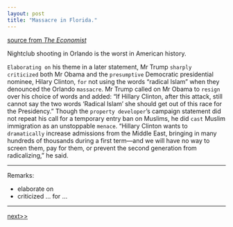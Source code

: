 ```yaml
---
layout: post
title: "Massacre in Florida."
---
```


[source from <em>The Economist</em>][link]

Nightclub shooting in Orlando is the worst in American history.

`Elaborating on` his theme in a later statement, Mr Trump `sharply criticized` both Mr Obama and the `presumptive` Democratic presidential nominee, Hilary Clinton, `for` not using the words “radical Islam” when they denounced the Orlando `massacre`. Mr Trump called on Mr Obama to `resign` over his choice of words and added: “If Hillary Clinton, after this attack, still cannot say the two words ‘Radical Islam’ she should get out of this race for the Presidency.” Though the `property developer`’s campaign statement did not repeat his call for a temporary entry ban on Muslims, he did `cast` Muslim immigration as an unstoppable `menace`. “Hillary Clinton wants to `dramatically` increase admissions from the Middle East, bringing in many hundreds of thousands during a first term—and we will have no way to screen them, pay for them, or prevent the second generation from radicalizing,” he said.


********************************************
Remarks: 

* elaborate on
* criticized … for …


********************************************


<div style="position: relative;"><div><a href="http://ningtian.github.io/blogs/2016/06/02/ning-tian-launched"position: absolute; right: 0px; top: 0px;"><a href="http://ningtian.github.io/blogs/2016/06/02/ning-tian-launched">next>></a></div></div>



[link]: http://www.economist.com/blogs/democracyinamerica/2016/06/massacre-florida


